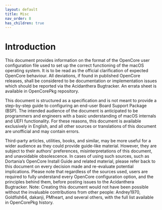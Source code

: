 ```yaml
---
layout: default
title: Misc
nav_order: 8
has_children: true
---
```


# Introduction

This document provides information on the format of the OpenCore user configuration file used to set up the correct functioning of the macOS operating system. It is to be read as the official clarification of expected OpenCore behaviour. All deviations, if found in published OpenCore releases, shall be considered to be documentation or implementation issues which should be reported via the Acidanthera Bugtracker. An errata sheet is available in OpenCorePkg repository.

This document is structured as a specification and is not meant to provide a step-by-step guide to configuring an end-user Board Support Package (BSP). The intended audience of the document is anticipated to be programmers and engineers with a basic understanding of macOS internals and UEFI functionality. For these reasons, this document is available exclusively in English, and all other sources or translations of this document are unofficial and may contain errors.

Third-party articles, utilities, books, and similar, may be more useful for a wider audience as they could provide guide-like material. However, they are subject to their authors’ preferences, misinterpretations of this document, and unavoidable obsolescence. In cases of using such sources, such as Dortania’s OpenCore Install Guide and related material, please refer back to this document on every decision made and re-evaluate potential implications.
Please note that regardless of the sources used, users are required to fully understand every OpenCore configuration option, and the principles behind them, before posting issues to the Acidanthera Bugtracker.
Note: Creating this document would not have been possible without the invaluable contributions from other people: Andrey1970, Goldfish64, dakanji, PMheart, and several others, with the full list available in OpenCorePkg history.
